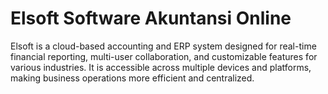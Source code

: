 # Elsoft Software Akuntansi Online

Elsoft is a cloud-based accounting and ERP system designed for real-time financial reporting, multi-user collaboration, and customizable features for various industries. It is accessible across multiple devices and platforms, making business operations more efficient and centralized.